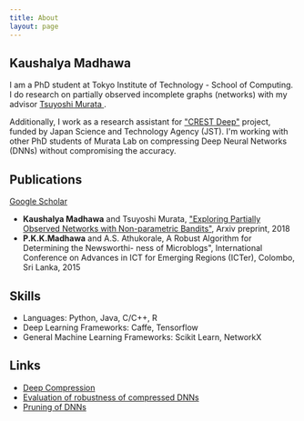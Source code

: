 ```yaml
---
title: About
layout: page
---
```

## Kaushalya Madhawa
<!-- ![Profile Image]({{ site.url }}/{{ site.picture }}) -->

<p>I am a PhD student at Tokyo Institute of Technology - School of Computing. I do research on partially observed incomplete graphs (networks) with my advisor <a href="http://www.net.c.titech.ac.jp/murata.html"> Tsuyoshi Murata </a>. </p>

<p>Additionally, I work as a research assistant for <a href="https://www.jst.go.jp/kisoken/crest/en/project/1111094/1111094_07.html">"CREST Deep"</a> project, funded by Japan Science and Technology Agency (JST). I'm working with other PhD students of Murata Lab on compressing Deep Neural Networks (DNNs) without compromising the accuracy.</p>


<!-- <div class="header">
	<img src="../assets/images/gscholar.png" alt="google scholar" class="img-logo" height="30" width="30">
	<h2>Publications</h2>
</div> -->

<h2>Publications</h2>
<p><a href="https://scholar.google.com/citations?user=5ZSfU5wAAAAJ&hl=en">Google Scholar</a></p>
<ul class="paper-list">
	<li><b>Kaushalya Madhawa</b> and Tsuyoshi Murata, <a href="https://arxiv.org/abs/1804.07059"> "Exploring Partially Observed Networks with Non-parametric Bandits"</a>, Arxiv preprint, 2018 </li>
	<li><b>P.K.K.Madhawa</b> and A.S. Athukorale, A Robust Algorithm for Determining the Newsworthi-
ness of Microblogs", International Conference on Advances in ICT for Emerging Regions (ICTer),
Colombo, Sri Lanka, 2015</li>
</ul>

<h2>Skills</h2>
<ul class="skill-list">
	<li>Languages: Python, Java, C/C++, R </li>
	<li>Deep Learning Frameworks: Caffe, Tensorflow</li>
	<li>General Machine Learning Frameworks: Scikit Learn, NetworkX</li>
</ul>

<h2>Links</h2>
<ul>
	<li><a href="https://net-titech.github.io/articles/2017-02/deep-compression">Deep Compression</a></li>
	<li><a href="https://github.com/Kaushalya/cleverhans">Evaluation of robustness of compressed DNNs</a></li>
	<li><a href="https://github.com/Kaushalya/caffe">Pruning of DNNs</a></li>
</ul>
